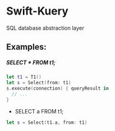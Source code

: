 # Swift-Kuery
SQL database abstraction layer

## Examples:
##### SELECT * FROM t1;
```swift
let t1 = T1()
let s = Select(from: t1)
s.execute(connection) { queryResult in
  // ...
}
```

* SELECT a FROM t1;
```swift
let s = Select(t1.a, from: t1)
```
